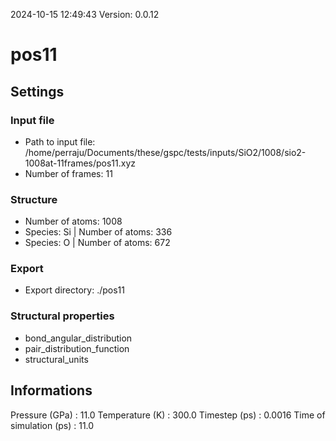 2024-10-15 12:49:43
Version: 0.0.12
# pos11
## Settings
### Input file
- Path to input file: /home/perraju/Documents/these/gspc/tests/inputs/SiO2/1008/sio2-1008at-11frames/pos11.xyz
- Number of frames: 11
### Structure
- Number of atoms: 1008
- Species: Si | Number of atoms: 336
- Species: O | Number of atoms: 672
### Export
- Export directory: ./pos11
### Structural properties
- bond_angular_distribution
- pair_distribution_function
- structural_units
## Informations
Pressure (GPa) : 11.0
Temperature (K) : 300.0
Timestep (ps) : 0.0016
Time of simulation (ps) : 11.0
